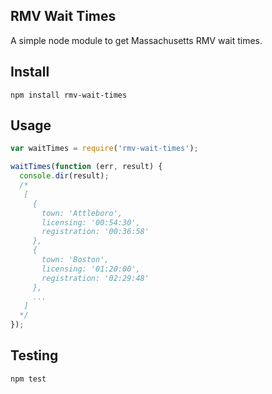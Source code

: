 ## RMV Wait Times

A simple node module to get Massachusetts RMV wait times.

## Install

```
npm install rmv-wait-times
```

## Usage

```javascript
var waitTimes = require('rmv-wait-times');

waitTimes(function (err, result) {
  console.dir(result);
  /*
   [
     {
       town: 'Attleboro',
       licensing: '00:54:30',
       registration: '00:36:58'
     },
     {
       town: 'Boston',
       licensing: '01:20:00',
       registration: '02:29:48'
     },
     ...
   ]
  */
});
```

## Testing

```
npm test
```
